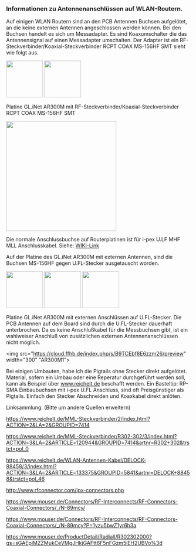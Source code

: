 ### Informationen zu Antennenanschlüssen auf WLAN-Routern.


Auf einigen WLAN Routern sind an den PCB Antennen Buchsen aufgelötet, an die keine externen Antennen angeschlossen werden können. Bei den Buchsen handelt es sich um Messadapter. Es sind Koaxumschalter die das Antennensignal auf einen Messadapter umschalten. Der Adapter ist ein RF-Steckverbinder/Koaxial-Steckverbinder RCPT COAX MS-156HF SMT sieht wie folgt aus.


<img src="https://cloud.ffhb.de/index.php/s/LAyxzDRXmbeCm7E/preview" width="100">
<img src="https://cloud.ffhb.de/index.php/s/F2H6SFgJnB9B6w7/preview" width="100">

Platine GL.iNet AR300M mit RF-Steckverbinder/Koaxial-Steckverbinder RCPT COAX MS-156HF SMT

<img src="https://cloud.ffhb.de/index.php/s/em9B4nCzkQZ7W4b/preview" width="300">

Die normale Anschlussbuchse auf Routerplatinen ist für i-pex U.LF MHF  MLL Anschlusskabel.
Siehe: [WIKI-Link](https://de.wikipedia.org/wiki/U.FL)

Auf der Platine des GL.iNet AR300M mit externen Antennen, sind die Buchsen MS-156HF gegen U.FL-Stecker ausgetauscht worden.

<img src="https://cloud.ffhb.de/index.php/s/n8EefQmintociqm/preview" width="100">

<img src="https://cloud.ffhb.de/index.php/s/miNitoFb6oMMBmc/preview" width="100">

<img src="https://cloud.ffhb.de/index.php/s/Z9MfJirRR78K28t/preview" width="100">

Platine GL.iNet AR300M mit externen Anschlüssen auf U.FL-Stecker. Die PCB Antennen auf dem Board sind durch die U.FL-Stecker dauerhaft unterbrochen. Da es keine Anschlußkabel für die Messbuchsen gibt, ist ein wahlweiser Anschluß von zusätzlichen externen Antennenanschlüssen nicht möglich.

<img src="https://cloud.ffhb.de/index.php/s/B9TCEbf8E6zzm26/preview" width="300" "AR300M1">

Bei einigen Umbauten, habe ich die Pigtails ohne Stecker direkt aufgelötet. Material, sofern ein Umbau oder eine Reperatur durchgeführt werden soll, kann als Beispiel über www.reichelt.de beschafft werden.
Ein Basteltip: RP-SMA Einbaubuchsen mit i-pex U.FL Anschluss, sind oft Preisgünstiger als Pigtails. Einfach den Stecker Abschneiden und Koaxkabel direkt anlöten.

Linksammlung: (Bitte um andere Quellen erweitern)

https://www.reichelt.de/MML-Steckverbinder/2/index.html?ACTION=2&LA=2&GROUPID=7414

https://www.reichelt.de/MML-Steckverbinder/R302-302/3/index.html?ACTION=3&LA=2&ARTICLE=120944&GROUPID=7414&artnr=R302+302&trstct=pol_0

https://www.reichelt.de/WLAN-Antennen-Kabel/DELOCK-88458/3/index.html?ACTION=3&LA=2&ARTICLE=133375&GROUPID=5841&artnr=DELOCK+88458&trstct=pol_46

http://www.rfconnector.com/ipx-connectors.php

https://www.mouser.de/Connectors/RF-Interconnects/RF-Connectors-Coaxial-Connectors/_/N-89mcy/

https://www.mouser.de/Connectors/RF-Interconnects/RF-Connectors-Coaxial-Connectors/_/N-89mcy?P=1yzu5bwZ1yr6h3a

https://www.mouser.de/ProductDetail/Radiall/R302302000?qs=sGAEpiMZZMukCeVMgJHkjGAFtt6F5nFGzm5iEH2UBVo%3d
